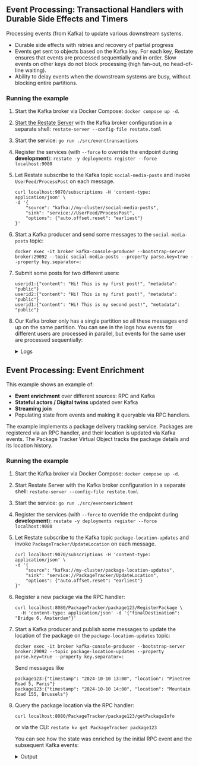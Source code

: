 


## Event Processing: Transactional Handlers with Durable Side Effects and Timers

Processing events (from Kafka) to update various downstream systems.
- Durable side effects with retries and recovery of partial progress
- Events get sent to objects based on the Kafka key.
  For each key, Restate ensures that events are processed sequentially and in order.
  Slow events on other keys do not block processing (high fan-out, no head-of-line waiting).
- Ability to delay events when the downstream systems are busy, without blocking
  entire partitions.


### Running the example

1. Start the Kafka broker via Docker Compose: `docker compose up -d`.

2. [Start the Restate Server](https://docs.restate.dev/develop/local_dev) with the Kafka broker configuration in a separate shell: `restate-server --config-file restate.toml`

3. Start the service: `go run ./src/eventtransactions`

4. Register the services (with `--force` to override the endpoint during **development**): `restate -y deployments register --force localhost:9080`

5. Let Restate subscribe to the Kafka topic `social-media-posts` and invoke `UserFeed/ProcessPost` on each message.
    ```shell
    curl localhost:9070/subscriptions -H 'content-type: application/json' \
    -d '{
        "source": "kafka://my-cluster/social-media-posts",
        "sink": "service://UserFeed/ProcessPost",
        "options": {"auto.offset.reset": "earliest"}
    }'
    ```

6. Start a Kafka producer and send some messages to the `social-media-posts` topic:
    ```shell
    docker exec -it broker kafka-console-producer --bootstrap-server broker:29092 --topic social-media-posts --property parse.key=true --property key.separator=:
    ```

7. Submit some posts for two different users:
    ```
    userid1:{"content": "Hi! This is my first post!", "metadata": "public"}
    userid2:{"content": "Hi! This is my first post!", "metadata": "public"}
    userid1:{"content": "Hi! This is my second post!", "metadata": "public"}
    ```

8. Our Kafka broker only has a single partition so all these messages end up on the same partition.
  You can see in the logs how events for different users are processed in parallel, but events for the same user are processed sequentially:
    
    <details>
     <summary>Logs</summary>
        
        ```shell
        2025/01/03 16:33:16 INFO Handling invocation method=UserFeed/ProcessPost invocationID=inv_13puWeoWJykN2iR3HzJOiyzymCA9yPbT1f
        Created post 3dae1f20-a7e5-4f3f-8113-3a4b91e48e72 for user userid1 with content: Hi! This is my first post!
        Content moderation for post 3dae1f20-a7e5-4f3f-8113-3a4b91e48e72 is still pending... Will check again in 5 seconds
        2025/01/03 16:33:19 INFO Handling invocation method=UserFeed/ProcessPost invocationID=inv_1eZjTF0DbaEl2J2i6fbVKbMmbeHAjPGBe9
        Created post c4672199-7a06-4540-8bf7-a5ec15327346 for user userid2 with content: Hi! This is my first post!
        Content moderation for post c4672199-7a06-4540-8bf7-a5ec15327346 is still pending... Will check again in 5 seconds
        Content moderation for post 3dae1f20-a7e5-4f3f-8113-3a4b91e48e72 is still pending... Will check again in 5 seconds
        Content moderation for post c4672199-7a06-4540-8bf7-a5ec15327346 is done
        Updating the user feed for user userid2 with post c4672199-7a06-4540-8bf7-a5ec15327346
        2025/01/03 16:33:24 INFO Invocation completed successfully method=UserFeed/ProcessPost invocationID=inv_1eZjTF0DbaEl2J2i6fbVKbMmbeHAjPGBe9
        2025/01/03 16:33:24 INFO Handling invocation method=UserFeed/ProcessPost invocationID=inv_1eZjTF0DbaEl5vwb9ckycf7xsj0c5wWo0h
        Created post ede539a3-0c53-4d4b-a93e-8fdef3330de6 for user userid2 with content: Hi! This is my first post!
        Content moderation for post ede539a3-0c53-4d4b-a93e-8fdef3330de6 is still pending... Will check again in 5 seconds
        Content moderation for post 3dae1f20-a7e5-4f3f-8113-3a4b91e48e72 is done
        Updating the user feed for user userid1 with post 3dae1f20-a7e5-4f3f-8113-3a4b91e48e72
        2025/01/03 16:33:32 INFO Invocation completed successfully method=UserFeed/ProcessPost invocationID=inv_13puWeoWJykN2iR3HzJOiyzymCA9yPbT1f
        2025/01/03 16:33:32 INFO Handling invocation method=UserFeed/ProcessPost invocationID=inv_13puWeoWJykN6neIyklfqzeQVAun6OI6hb
        Created post a31a5ebb-1e19-4629-a7ae-b1e80bb469ec for user userid1 with content: Hi! This is my first post!
        Content moderation for post a31a5ebb-1e19-4629-a7ae-b1e80bb469ec is still pending... Will check again in 5 seconds
        Content moderation for post ede539a3-0c53-4d4b-a93e-8fdef3330de6 is still pending... Will check again in 5 seconds
        Content moderation for post ede539a3-0c53-4d4b-a93e-8fdef3330de6 is done
        Updating the user feed for user userid2 with post ede539a3-0c53-4d4b-a93e-8fdef3330de6
        2025/01/03 16:33:44 INFO Invocation completed successfully method=UserFeed/ProcessPost invocationID=inv_1eZjTF0DbaEl5vwb9ckycf7xsj0c5wWo0h
        Content moderation for post a31a5ebb-1e19-4629-a7ae-b1e80bb469ec is still pending... Will check again in 5 seconds
        Content moderation for post a31a5ebb-1e19-4629-a7ae-b1e80bb469ec is done
        Updating the user feed for user userid1 with post a31a5ebb-1e19-4629-a7ae-b1e80bb469ec
        2025/01/03 16:33:52 INFO Invocation completed successfully method=UserFeed/ProcessPost invocationID=inv_13puWeoWJykN6neIyklfqzeQVAun6OI6hb
        2025/01/03 16:33:52 INFO Handling invocation method=UserFeed/ProcessPost invocationID=inv_13puWeoWJykN4MGP7mftRXvTi5JIWKSJbP
        Created post 7da58f9a-4af4-4a35-94b0-90879a20390d for user userid1 with content: Hi! This is my second post!
        Content moderation for post 7da58f9a-4af4-4a35-94b0-90879a20390d is still pending... Will check again in 5 seconds
        Content moderation for post 7da58f9a-4af4-4a35-94b0-90879a20390d is still pending... Will check again in 5 seconds
        Content moderation for post 7da58f9a-4af4-4a35-94b0-90879a20390d is done
        Updating the user feed for user userid1 with post 7da58f9a-4af4-4a35-94b0-90879a20390d
        2025/01/03 16:34:02 INFO Invocation completed successfully method=UserFeed/ProcessPost invocationID=inv_13puWeoWJykN4MGP7mftRXvTi5JIWKSJbP
        2025/01/03 16:34:02 INFO Handling invocation method=UserFeed/ProcessPost invocationID=inv_13puWeoWJykN6C0ovGVJ4Bvrhxhw9Lnpx7
        Created post b8c0d187-1148-41d2-9060-d25fe0d9bdfe for user userid1 with content: Hi! This is my second post!
        Content moderation for post b8c0d187-1148-41d2-9060-d25fe0d9bdfe is still pending... Will check again in 5 seconds
        Content moderation for post b8c0d187-1148-41d2-9060-d25fe0d9bdfe is still pending... Will check again in 5 seconds
        Content moderation for post b8c0d187-1148-41d2-9060-d25fe0d9bdfe is done
        Updating the user feed for user userid1 with post b8c0d187-1148-41d2-9060-d25fe0d9bdfe
        2025/01/03 16:34:37 INFO Invocation completed successfully method=UserFeed/ProcessPost invocationID=inv_13puWeoWJykN6C0ovGVJ4Bvrhxhw9Lnpx7
        ```
    
       As you see, slow events do not block other slow events.
       Restate effectively created a queue per user ID.
    
       The handler creates the social media post and waits for content moderation to finish.
       If the moderation takes long, and there is an infrastructure crash, then Restate will trigger a retry.
       The handler will fast-forward to where it was, will recover the post ID and will continue waiting for moderation to finish.
    
       You can try it out by killing Restate or the service halfway through processing a post.

    </details>


## Event Processing: Event Enrichment

This example shows an example of:
- **Event enrichment** over different sources: RPC and Kafka
- **Stateful actors / Digital twins** updated over Kafka
- **Streaming join**
- Populating state from events and making it queryable via RPC handlers.

The example implements a package delivery tracking service.
Packages are registered via an RPC handler, and their location is updated via Kafka events.
The Package Tracker Virtual Object tracks the package details and its location history.

### Running the example

1. Start the Kafka broker via Docker Compose: `docker compose up -d`.

2. Start Restate Server with the Kafka broker configuration in a separate shell: `restate-server --config-file restate.toml`

3. Start the service: `go run ./src/eventenrichment`

4. Register the services (with `--force` to override the endpoint during **development**): `restate -y deployments register --force localhost:9080`

5. Let Restate subscribe to the Kafka topic `package-location-updates` and invoke `PackageTracker/UpdateLocation` on each message.
    ```shell
    curl localhost:9070/subscriptions -H 'content-type: application/json' \
    -d '{
        "source": "kafka://my-cluster/package-location-updates",
        "sink": "service://PackageTracker/UpdateLocation",
        "options": {"auto.offset.reset": "earliest"}
    }'
    ```

6. Register a new package via the RPC handler:
    ```shell
    curl localhost:8080/PackageTracker/package123/RegisterPackage \
      -H 'content-type: application/json' -d '{"finalDestination": "Bridge 6, Amsterdam"}'
    ```

7. Start a Kafka producer and publish some messages to update the location of the package on the `package-location-updates` topic:
    ```shell
    docker exec -it broker kafka-console-producer --bootstrap-server broker:29092 --topic package-location-updates --property parse.key=true --property key.separator=:
    ```
    Send messages like
    ```
    package123:{"timestamp": "2024-10-10 13:00", "location": "Pinetree Road 5, Paris"}
    package123:{"timestamp": "2024-10-10 14:00", "location": "Mountain Road 155, Brussels"}
    ```

8. Query the package location via the RPC handler:
    ```shell
    curl localhost:8080/PackageTracker/package123/getPackageInfo
    ```
    or via the CLI: `restate kv get PackageTracker package123`
    
    You can see how the state was enriched by the initial RPC event and the subsequent Kafka events:
   
    <details>
    <summary>Output</summary>
    ```
    🤖 State:
    ―――――――――
                              
     Service  package-tracker 
     Key      package123       
    
     KEY           VALUE                                            
     package-info  {                                                
                      "finalDestination": "Bridge 6, Amsterdam",  
                      "locations": [                                 
                        {                                            
                          "location": "Pinetree Road 5, Paris",      
                          "timestamp": "2024-10-10 13:00"            
                        },                                            
                        {                                            
                          "location": "Mountain Road 155, Brussels", 
                          "timestamp": "2024-10-10 14:00"            
                        }                                            
                      ]                                              
                    }  
    ```
    </details>